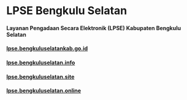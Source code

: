 # LPSE Bengkulu Selatan
#### Layanan Pengadaan Secara Elektronik (LPSE) Kabupaten Bengkulu Selatan
<h4><a href="https://lpse.bengkuluselatankab.go.id" target="_blank">lpse.bengkuluselatankab.go.id</a></h4>
<h4><a href="https://lpse.bengkuluselatan.info" target="_blank">lpse.bengkuluselatan.info</a></h4>
<h4><a href="https://lpse.bengkuluselatan.site" target="_blank">lpse.bengkuluselatan.site</a></h4>
<h4><a href="https://lpse.bengkuluselatan.online" target="_blank">lpse.bengkuluselatan.online</a></h4>
